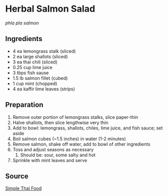 # Herbal Salmon Salad

_phla pla salmon_

## Ingredients

- 4 ea lemongrass stalk (sliced)
- 2 ea large shallots (sliced)
- 3 ea thai chili (sliced)
- 0.25 cup lime juice
- 3 tbps fish sause
- 1.5 lb salmon fillet (cubed)
- 1 cup mint (chopped)
- 4 ea kaffir lime leaves (strips)

## Preparation

1. Remove outer portion of lemongrass stalks, slice paper-thin
2. Halve shallots, then slice lengthwise very thin
3. Add to bowl: lemongrass, shallots, chiles, lime juice, and fish sauce; set aside
4. Boil salmon cubes (~1.5 inches) in water (1-2 minutes)
5. Remove salmon, shake off water, add to bowl of other ingredients
6. Toss and adjust seasons as necessary
   1. Should be: sour, some salty and hot
7. Sprinkle with mint leaves and serve

## Source

[Simple Thai Food](https://www.goodreads.com/book/show/18142451-simple-thai-food)
